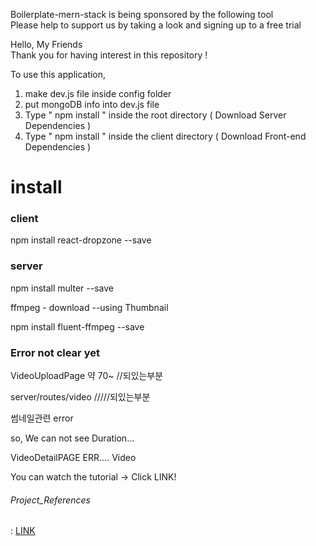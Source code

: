 Boilerplate-mern-stack is being sponsored by the following tool <br />
Please help to support us by taking a look and signing up to a free trial

Hello, My Friends  
Thank you for having interest in this repository ! 

To use this application, 

1. make dev.js file inside config folder 
2. put mongoDB info into dev.js file 
3. Type  " npm install " inside the root directory  ( Download Server Dependencies ) 
4. Type " npm install " inside the client directory ( Download Front-end Dependencies )

# install

### client 
npm install react-dropzone --save 

### server
npm install multer --save

ffmpeg - download --using Thumbnail

npm install fluent-ffmpeg --save





### Error not clear yet

VideoUploadPage  약 70~ //되있는부분

server/routes/video   /////되있는부분 

썸네일관련 error

so, We can not see Duration...

VideoDetailPAGE ERR.... Video 



You can watch the tutorial -> Click LINK!

###### Project_References 

: [LINK](https://www.youtube.com/channel/UCFyXA9x8lpL3EYWeYhj4C4Q?view_as=subscriber)


